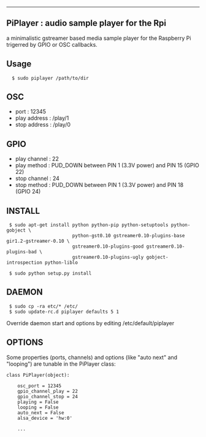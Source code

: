 ---------------------------------------------
PiPlayer : audio sample player for the Rpi
---------------------------------------------

a minimalistic gstreamer based media sample player for the Raspberry Pi trigerred by GPIO or OSC callbacks.
  

Usage
------

```
  $ sudo piplayer /path/to/dir
```

OSC
----

 * port : 12345
 * play address : /play/1
 * stop address : /play/0
 
GPIO
-----

 * play channel : 22
 * play method : PUD_DOWN between PIN 1 (3.3V power) and PIN 15 (GPIO 22)
 * stop channel : 24
 * stop method : PUD_DOWN between PIN 1 (3.3V power) and PIN 18 (GPIO 24)

INSTALL
--------

```
 $ sudo apt-get install python python-pip python-setuptools python-gobject \
                        python-gst0.10 gstreamer0.10-plugins-base gir1.2-gstreamer-0.10 \
                        gstreamer0.10-plugins-good gstreamer0.10-plugins-bad \
                        gstreamer0.10-plugins-ugly gobject-introspection python-liblo

 $ sudo python setup.py install 
```

DAEMON
-------

```
 $ sudo cp -ra etc/* /etc/
 $ sudo update-rc.d piplayer defaults 5 1
```

Override daemon start and options by editing /etc/default/piplayer


OPTIONS
--------

Some properties (ports, channels) and options (like "auto next" and "looping") are tunable in the PiPlayer class:

```
class PiPlayer(object):
    
    osc_port = 12345
    gpio_channel_play = 22
    gpio_channel_stop = 24
    playing = False
    looping = False
    auto_next = False
    alsa_device = 'hw:0'

    ...
```
